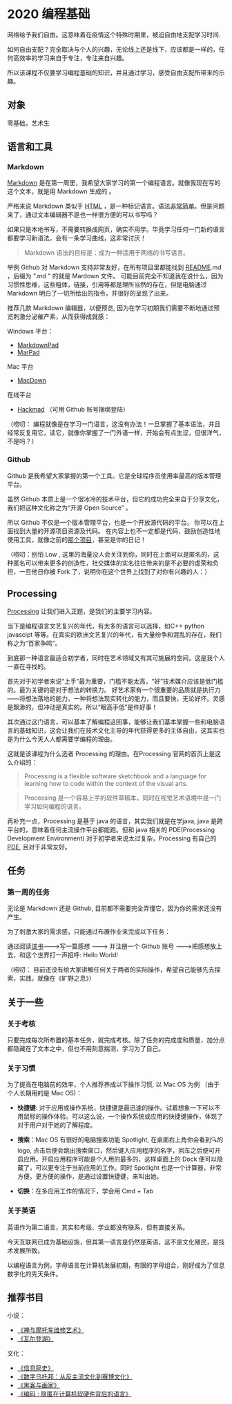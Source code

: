 # 2020 编程基础

网络给予我们自由。这意味着在疫情这个特殊时期里，被迫自由地支配学习时间.

如何自由支配？完全取决与个人的兴趣，无论线上还是线下，应该都是一样的。任何高效率的学习来自于专注，专注来自兴趣。

所以该课程不仅要学习编程基础的知识，并且通过学习，感受自由支配所带来的乐趣。

## 对象
零基础，艺术生

## 语言和工具
### Markdown

[Markdown](https://www.markdown.cn/) 是在第一周里，我希望大家学习的第一个编程语言。就像我现在写的这个文本，就是用 Markdown 生成的 。

严格来说 Markdown 类似于 [HTML](https://zh.wikipedia.org/zh-cn/HTML)  ，是一种标记语言。语法[非常简单](https://www.markdownguide.org/cheat-sheet/)。但是问题来了，通过文本编辑器不是也一样很方便的可以书写吗？

如果只是本地书写，不需要转换成网页，确实不用学。毕竟学习任何一门新的语言都要学习新语法，会有一条学习曲线，这非常讨厌！

> Markdown 语法的目标是：成为一种适用于网络的书写语言。

举例 Github 对 Markdown 支持非常友好，在所有项目里都能找到 [README](https://zh.wikipedia.org/wiki/Readme).md ，后缀为 ".md "  的就是 Mardown 文件。 可能目前完全不知道我在说什么，因为习惯性思维，这些粗体，链接，引用等都是理所当然的存在，但是电脑通过 Markdown 明白了一切所给出的指令，并很好的呈现了出来。

推荐几款 Markdown 编辑器，以便预览, 因为在学习初期我们需要不断地通过预览刺激分泌催产素，从而获得成就感：

Windows 平台：

-   [MarkdownPad](http://markdownpad.com/)
-   [MarPad](http://code52.org/DownmarkerWPF/)

Mac 平台

-   [MacDown](https://macdown.uranusjr.com/)

在线平台

- [Hackmad](https://hackmd.io/)
  （可用 Github 账号捆绑登陆）

（唠叨： 编程就像是在学习一门语言，这没有办法！一旦掌握了基本语法，并且经常反复用它，读它，就像你掌握了一门外语一样，开始会有点生涩，但很洋气，不是吗？）

### Github

Github 是我希望大家掌握的第一个工具。它是全球程序员使用率最高的版本管理平台。

虽然 Github 本质上是一个很冰冷的技术平台，但它的成功完全来自于分享文化，我们把这种文化称之为“开源 Open Source” 。

所以 Github 不仅是一个版本管理平台，也是一个开放源代码的平台。 你可以在上面找到大量的开源项目资源及代码。
在内容上也不一定都是代码，鼓励创造性地使用工具，就像之前的[那个项目](https://github.com/2019ncovmemory/nCovMemory)，甚至是你的日记！

（唠叨：别怕 Low , 这里的海量没人会关注到你，同时在上面可以是匿名的，这种匿名可以带来更多的创造性，社交媒体的实名往往带来的是不必要的虚荣和负担，一旦他日你被 Fork 了，说明你在这个世界上找到了对你有兴趣的人：）

## Processing

[Processing](https://processing.org/) 让我们进入正题，是我们的主要学习内容。

当下是编程语言文艺复兴的年代，有太多的语言可以选择，如C++ python javascipt 等等。在真实的欧洲文艺复兴的年代，有大量纷争和混乱的存在，我们称之为“百家争鸣”。

到底那一种语言最适合初学者，同时在艺术领域又有其可施展的空间，这是我个人一直在寻找的。

首先对于初学者来说“上手”最为重要，门槛不能太高，“好”技术媒介应该是低门槛的。最为关键的是对于想法的转换力。 好艺术家有一个很重要的品质就是执行力——将想法落地的能力，一种将想法现实转化的能力，而且要快，无论好坏。灵感是飘渺的，但冲动是真实的。所以“眼高手低”是件好事！

其次通过这门语言，可以基本了解编程这回事，能够让我们基本掌握一些和电脑语言的基础知识，这会让我们在技术文化主导的年代获得更多的主体自由，这其实也是为什么今天人人都需要学编程的理由。

这就是该课程为什么选者 Processing 的理由。在Processing 官网的首页上是这么介绍的：

>Processing is a flexible software sketchbook and a language for learning how to code within the context of the visual arts.

>Processing 是一个容易上手的软件草稿本，同时在视觉艺术语境中是一门学习如何编程的语言。


再补充一点，Processing 是基于 java 的语言，其实我们就是在学java, java 是跨平台的，意味着任何主流操作平台都能跑。但和 java 相关的 PDE(Processing Development Environment) 对于初学者来说太过复杂，Processing 有自己的 [PDE](https://processing.org/download/), 且对于非常友好。








## 任务
### 第一周的任务

无论是 Markdown 还是 Github, 目前都不需要完全弄懂它，因为你的需求还没有产生。

为了刺激大家的需求感，只能通过布置作业来完成以下任务：

通过阅读[该书](https://a.temporaryrecord.com/Permanent_Record_-_CN_edition_with_underlined_redactions.pdf)--->写一篇感想 ---> 并注册一个 Github 账号 --->把感想放上去，和这个世界打一声招呼: Hello World!

（唠叨： 目前还没有给大家讲解任何关于两者的实际操作，希望自己能够先去探索，实践，就像在《旷野之息》）

## 关于一些
### 关于考核

只要完成每次所布置的基本任务，就完成考核。除了任务的完成度和质量，加分点都隐藏在了文本之中，但也不用刻意揣测，学习为了自己。


### 关于习惯

为了提高在电脑前的效率，个人推荐养成以下操作习惯, 以 Mac OS 为例 （由于个人长期用的是 Mac OS)：

- **快捷键**: 对于应用或操作系统，快捷键是最迅速的操作。试着想象一下可以不用鼠标的操作体验。可以这么说，一个操作系统或应用的快捷键操作，体现了对于用户对于她的了解程度。

- **搜索**：Mac OS 有很好的电脑搜索功能 Spotlight, 在桌面右上角你会看到🔍的 logo, 点击后便会跳出搜索窗口，然后键入应用程序的名字，回车之后便可开启应用。开启应用程序可能是个人用的最多的，这样桌面上的 Dock 便可以隐藏了，可以更专注于当前应用的工作。同时 Spotlight 也是一个计算器，非常方便。更方便的操作，是通过设置快捷键，来叫出她。

- **切换**：在多应用工作的情况下，学会用 Cmd + Tab

### 关于英语

英语作为第二语言，其实和考级、学业都没有联系，但有直接关系。

今天互联网已成为基础设施，但其第一语言是仍然是英语，这不是文化殖民，是技术发展所致。

以编程语言为例，字母语言在计算机发展初期，有限的字母组合，刚好成为了信息数字化的先天条件。

## 推荐书目

小说：

-   [《禅与摩托车维修艺术》](https://book.douban.com/subject/6811366//)
-   [《瓦尓登湖》](https://book.douban.com/subject/1865089/)

文化：


-   [《信息简史》](https://book.douban.com/subject/25752043/)
-   [《数字乌托邦：从反主流文化到赛博文化》](https://book.douban.com/subject/21632268/)
-   [《黑客与画家》](https://book.douban.com/subject/6021440/)
-   [《编码 : 隐匿在计算机软硬件背后的语言》](https://book.douban.com/subject/4822685/)
